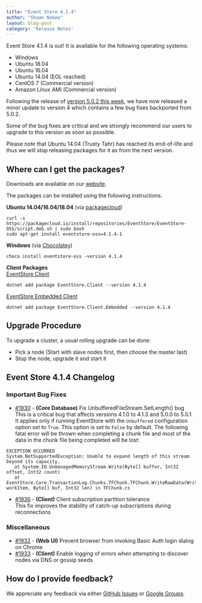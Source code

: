 ```yaml
---
title: "Event Store 4.1.4"
author: "Shaan Nobee"
layout: blog-post
category: 'Release Notes'
---
```


Event Store 4.1.4 is out! It is available for the following operating systems:

- Windows
- Ubuntu 18.04
- Ubuntu 16.04
- Ubuntu 14.04 (EOL reached)
- CentOS 7 (Commercial version)
- Amazon Linux AMI (Commercial version)

Following the release of [version 5.0.2 this week](https://eventstore.org/blog/20190723/event-store-5.0.2-release/), we have now released a minor update to version 4 which contains a few bug fixes backported from 5.0.2.

Some of the bug fixes are critical and we strongly recommend our users to upgrade to this version as soon as possible.

Please note that Ubuntu 14.04 (Trusty Tahr) has reached its end-of-life and thus we will stop releasing packages for it as from the next version.

## Where can I get the packages?

Downloads are available on our [website](https://eventstore.org/downloads/).

The packages can be installed using the following instructions.

**Ubuntu 14.04/16.04/18.04** (via [packagecloud](https://packagecloud.io/EventStore/EventStore-OSS))

```
curl -s https://packagecloud.io/install/repositories/EventStore/EventStore-OSS/script.deb.sh | sudo bash
sudo apt-get install eventstore-oss=4.1.4-1
```

**Windows** (via [Chocolatey](https://chocolatey.org/packages/eventstore-oss/))

```
choco install eventstore-oss -version 4.1.4
```

**Client Packages**  
[EventStore Client](https://www.nuget.org/packages/EventStore.Client/)  
```
dotnet add package EventStore.Client --version 4.1.4
```

[EventStore Embedded Client](https://www.nuget.org/packages/EventStore.Client.Embedded/)  
```
dotnet add package EventStore.Client.Embedded --version 4.1.4
```

## Upgrade Procedure
To upgrade a cluster, a usual rolling upgrade can be done:
- Pick a node (Start with slave nodes first, then choose the master last)
- Stop the node, upgrade it and start it

## Event Store 4.1.4 Changelog

### Important Bug Fixes
* [#1930](https://github.com/EventStore/EventStore/pull/1930) - **(Core Database)** Fix UnbufferedFileStream.SetLength() bug  
This is a critical bug that affects versions 4.1.0 to 4.1.3 and 5.0.0 to 5.0.1. It applies only if running EventStore with the `Unbuffered` configuration option set to `True`. This option is set to `False` by default. The following fatal error will be thrown when completing a chunk file and most of the data in the chunk file being completed will be lost:
```
EXCEPTION OCCURRED
System.NotSupportedException: Unable to expand length of this stream beyond its capacity.
   at System.IO.UnmanagedMemoryStream.Write(Byte[] buffer, Int32 offset, Int32 count)
   at EventStore.Core.TransactionLog.Chunks.TFChunk.TFChunk.WriteRawData(WriterWorkItem workItem, Byte[] buf, Int32 len) in TFChunk.cs
```
* [#1936](https://github.com/EventStore/EventStore/pull/1936) - **(Client)** Client subscription partition tolerance  
This fix improves the stability of catch-up subscriptions during reconnections

### Miscellaneous
* [#1932](https://github.com/EventStore/EventStore/pull/1932) - **(Web UI)** Prevent browser from invoking Basic Auth login dialog on Chrome
* [#1933](https://github.com/EventStore/EventStore/pull/1933) - **(Client)** Enable logging of errors when attempting to discover nodes via DNS or gossip seeds

## How do I provide feedback?

We appreciate any feedback via either [GitHub Issues](https://github.com/EventStore/EventStore) or [Google Groups](https://groups.google.com/forum/#!forum/event-store).